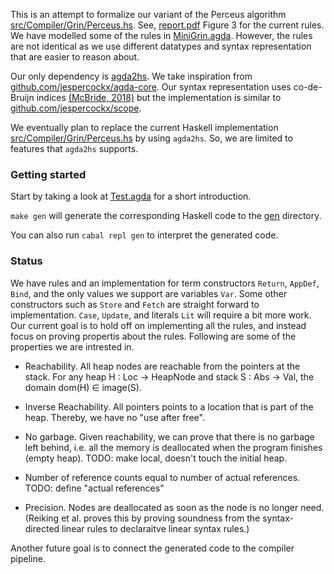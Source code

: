 
This is an attempt to formalize our variant of the Perceus algorithm [src/Compiler/Grin/Perceus.hs](../Compiler/Grin/Perceus.hs). See, [report.pdf](../../latex/report.pdf) Figure 3 for the current rules. We have modelled some of the rules in [MiniGrin.agda](MiniGrin.agda). However, the rules are not identical as we use different datatypes and syntax representation that are easier to reason about. 

Our only dependency is [agda2hs](https://github.com/agda/agda2hs). We take inspiration from  [github.com/jespercockx/agda-core](https://github.com/jespercockx/agda-core). Our syntax representation uses co-de-Bruijn indices [(McBride, 2018)](https://arxiv.org/abs/1807.04085) but the implementation is similar to [github.com/jespercockx/scope](https://github.com/jespercockx/scope).

We eventually plan to replace the current Haskell implementation [src/Compiler/Grin/Perceus.hs](../Compiler/Grin/Perceus.hs) by using `agda2hs`. So, we are limited to features that `agda2hs` supports.

### Getting started

Start by taking a look at [Test.agda](Test.agda) for a short introduction.

`make gen` will generate the corresponding Haskell code to the [gen](../../gen) directory.

You can also run `cabal repl gen` to interpret the generated code.

### Status

We have rules and an implementation for term constructors `Return`, `AppDef`, `Bind`, and the only values we support are variables `Var`. Some other constructors such as `Store` and `Fetch` are straight forward to implementation. `Case`, `Update`, and literals `Lit` will require a bit more work. Our current goal is to hold off on implementing all the rules, and instead focus on proving propertis about the rules. Following are some of the properties we are intrested in.

- Reachability. All heap nodes are reachable from the pointers at the stack. 
  For any heap H : Loc → HeapNode and stack S : Abs → Val, the domain dom(H) ∈ image(S).

- Inverse Reachability. All pointers points to a location that is part of the heap. 
  Thereby, we have no "use after free".
  
- No garbage. Given reachability, we can prove that there is no garbage left behind, i.e. 
  all the memory is deallocated when the program finishes (empty heap). 
  TODO: make local, doesn't touch the initial heap.

- Number of reference counts equal to number of actual references. 
  TODO: define "actual references"

- Precision. Nodes are deallocated as soon as the node is no longer need. 
  (Reiking et al. proves this by proving soundness from the syntax-directed 
  linear rules to declaraitve linear syntax rules.)

Another future goal is to connect the generated code to the compiler pipeline. 
